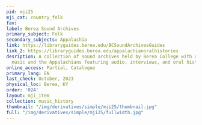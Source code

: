 ```yaml
---
pid: mji25
mji_cat: country_folk
fav: 
label: Berea Sound Archives
primary_subject: Folk
secondary_subjects: Appalachia
link: https://libraryguides.berea.edu/BCSoundArchivesGuides
link_2: https://libraryguides.berea.edu/appalachianoralhistories
desription: A collection of sound archives held by Berea College with a focus on folk
  music and the Appalachians featuring audio, interviews, and oral histories.
online_access: Partial, Catalogue
primary_lang: EN
last_check: October, 2023
physical_loc: Berea, KY
order: '024'
layout: mji_item
collection: music_history
thumbnail: "/img/derivatives/simple/mji25/thumbnail.jpg"
full: "/img/derivatives/simple/mji25/fullwidth.jpg"
---
```

